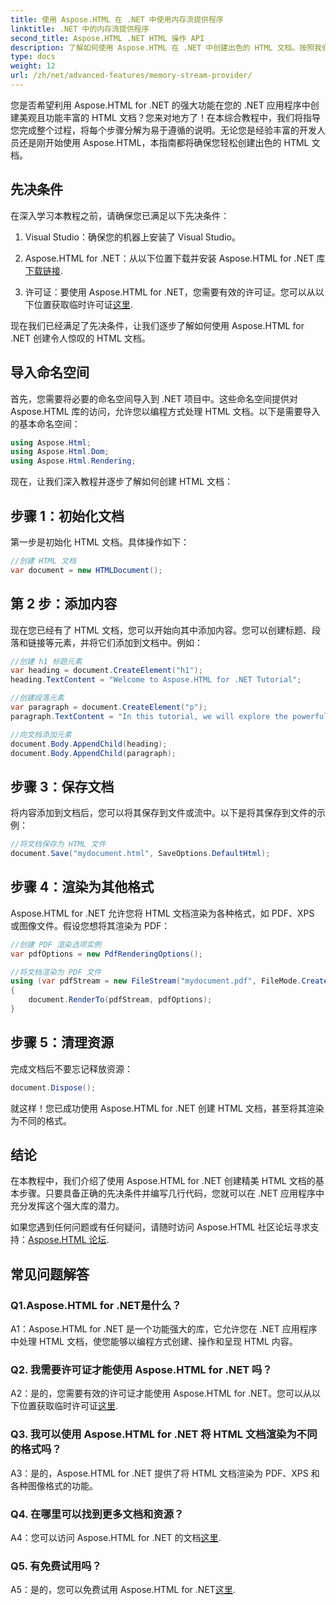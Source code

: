 ```yaml
---
title: 使用 Aspose.HTML 在 .NET 中使用内存流提供程序
linktitle: .NET 中的内存流提供程序
second_title: Aspose.HTML .NET HTML 操作 API
description: 了解如何使用 Aspose.HTML 在 .NET 中创建出色的 HTML 文档。按照我们的分步教程，解锁 HTML 操作的强大功能。
type: docs
weight: 12
url: /zh/net/advanced-features/memory-stream-provider/
---
```


您是否希望利用 Aspose.HTML for .NET 的强大功能在您的 .NET 应用程序中创建美观且功能丰富的 HTML 文档？您来对地方了！在本综合教程中，我们将指导您完成整个过程，将每个步骤分解为易于遵循的说明。无论您是经验丰富的开发人员还是刚开始使用 Aspose.HTML，本指南都将确保您轻松创建出色的 HTML 文档。

## 先决条件

在深入学习本教程之前，请确保您已满足以下先决条件：

1. Visual Studio：确保您的机器上安装了 Visual Studio。

2.  Aspose.HTML for .NET：从以下位置下载并安装 Aspose.HTML for .NET 库[下载链接](https://releases.aspose.com/html/net/).

3. 许可证：要使用 Aspose.HTML for .NET，您需要有效的许可证。您可以从以下位置获取临时许可证[这里](https://purchase.aspose.com/temporary-license/).

现在我们已经满足了先决条件，让我们逐步了解如何使用 Aspose.HTML for .NET 创建令人惊叹的 HTML 文档。

## 导入命名空间

首先，您需要将必要的命名空间导入到 .NET 项目中。这些命名空间提供对 Aspose.HTML 库的访问，允许您以编程方式处理 HTML 文档。以下是需要导入的基本命名空间：

```csharp
using Aspose.Html;
using Aspose.Html.Dom;
using Aspose.Html.Rendering;
```

现在，让我们深入教程并逐步了解如何创建 HTML 文档：

## 步骤 1：初始化文档

第一步是初始化 HTML 文档。具体操作如下：

```csharp
//创建 HTML 文档
var document = new HTMLDocument();
```

## 第 2 步：添加内容

现在您已经有了 HTML 文档，您可以开始向其中添加内容。您可以创建标题、段落和链接等元素，并将它们添加到文档中。例如：

```csharp
//创建 h1 标题元素
var heading = document.CreateElement("h1");
heading.TextContent = "Welcome to Aspose.HTML for .NET Tutorial";

//创建段落元素
var paragraph = document.CreateElement("p");
paragraph.TextContent = "In this tutorial, we will explore the powerful features of Aspose.HTML for .NET.";

//向文档添加元素
document.Body.AppendChild(heading);
document.Body.AppendChild(paragraph);
```

## 步骤 3：保存文档

将内容添加到文档后，您可以将其保存到文件或流中。以下是将其保存到文件的示例：

```csharp
//将文档保存为 HTML 文件
document.Save("mydocument.html", SaveOptions.DefaultHtml);
```

## 步骤 4：渲染为其他格式

Aspose.HTML for .NET 允许您将 HTML 文档渲染为各种格式，如 PDF、XPS 或图像文件。假设您想将其渲染为 PDF：

```csharp
//创建 PDF 渲染选项实例
var pdfOptions = new PdfRenderingOptions();

//将文档渲染为 PDF 文件
using (var pdfStream = new FileStream("mydocument.pdf", FileMode.Create))
{
    document.RenderTo(pdfStream, pdfOptions);
}
```

## 步骤 5：清理资源

完成文档后不要忘记释放资源：

```csharp
document.Dispose();
```

就这样！您已成功使用 Aspose.HTML for .NET 创建 HTML 文档，甚至将其渲染为不同的格式。

## 结论

在本教程中，我们介绍了使用 Aspose.HTML for .NET 创建精美 HTML 文档的基本步骤。只要具备正确的先决条件并编写几行代码，您就可以在 .NET 应用程序中充分发挥这个强大库的潜力。

如果您遇到任何问题或有任何疑问，请随时访问 Aspose.HTML 社区论坛寻求支持：[Aspose.HTML 论坛](https://forum.aspose.com/).

## 常见问题解答

### Q1.Aspose.HTML for .NET是什么？

A1：Aspose.HTML for .NET 是一个功能强大的库，它允许您在 .NET 应用程序中处理 HTML 文档，使您能够以编程方式创建、操作和呈现 HTML 内容。

### Q2. 我需要许可证才能使用 Aspose.HTML for .NET 吗？

 A2：是的，您需要有效的许可证才能使用 Aspose.HTML for .NET。您可以从以下位置获取临时许可证[这里](https://purchase.aspose.com/temporary-license/).

### Q3. 我可以使用 Aspose.HTML for .NET 将 HTML 文档渲染为不同的格式吗？

A3：是的，Aspose.HTML for .NET 提供了将 HTML 文档渲染为 PDF、XPS 和各种图像格式的功能。

### Q4. 在哪里可以找到更多文档和资源？

 A4：您可以访问 Aspose.HTML for .NET 的文档[这里](https://reference.aspose.com/html/net/).

### Q5. 有免费试用吗？

 A5：是的，您可以免费试用 Aspose.HTML for .NET[这里](https://releases.aspose.com/).
